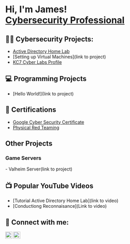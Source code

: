 <h1>Hi, I'm James! <br/><a href="https://www.linkedin.com/in/james-cooper-539261186/">Cybersecurity Professional</a></h1>

<h2>👨‍💻 Cybersecurity Projects:</h2>

- [Active Directory Home Lab](https://github.com/LuiyTheNinja/ActiveDirectoryLab/blob/main/README.md)
- [Setting up Virtual Machines](link to project)
- [KC7 Cyber Labs Profile](https://kc7cyber.com/profile/Luiy)

<h2>💻 Programming Projects</h2>

- [Hello World!](link to project)

<h2>📜 Certifications</h2>

- [Google Cyber Security Certificate](https://imgur.com/a/ccTeuxp)
- [Physical Red Teaming](https://imgur.com/QECL9QL)

<h2>  </h2>


<h2> Other Projects</h2>
<h3> Game Servers</h3>
- Valheim Server(link to project)

<h2>📺 Popular YouTube Videos</h2>

- [Tutorial Active Directory Home Lab](link to video)
- [Conductiong Reconnaisance](Link to video)


<h2> 🤳 Connect with me:</h2>

[<img align="left" alt="JamesCooper | LinkedIn" width="22px" src="https://cdn.jsdelivr.net/npm/simple-icons@v3/icons/linkedin.svg" />][linkedin]
[<img align="left" alt="JamesCooper | YouTube" width="22px" src="https://cdn.jsdelivr.net/npm/simple-icons@v3/icons/youtube.svg" />][youtube]

[youtube]: (url_to_youtube)
[linkedin]: https://www.linkedin.com/in/james-cooper-539261186/


<!--
**joshmadakor1/joshmadakor1** is a ✨ _special_ ✨ repository because its `README.md` (this file) appears on your GitHub profile.

Here are some ideas to get you started:

- 🔭 I’m currently working on ...
- 🌱 I’m currently learning ...
- 👯 I’m looking to collaborate on ...
- 🤔 I’m looking for help with ...
- 💬 Ask me about ...
- 📫 How to reach me: ...
- 😄 Pronouns: ...
- ⚡ Fun fact: ...
-->
